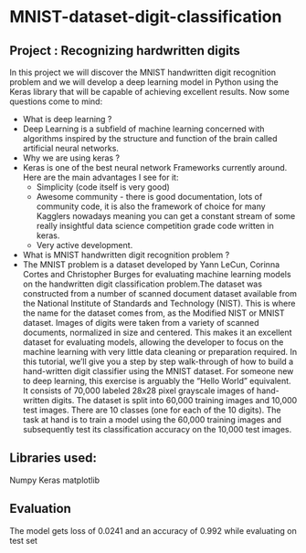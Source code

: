# MNIST-dataset-digit-classification
## Project : Recognizing hardwritten digits

In this project we will discover the MNIST handwritten digit recognition problem and we will develop a deep learning model in Python using the Keras library that will be capable of achieving excellent results. Now some questions come to mind:
- What is deep learning ? 
- Deep Learning is a subfield of machine learning concerned with algorithms inspired by the structure and function of the brain called artificial neural networks.
- Why we are using keras ?
- Keras is one of the best neural network Frameworks currently around. Here are the main advantages I see for it:
  - Simplicity (code itself is very good)
  - Awesome community - there is good documentation, lots of community code, it is also the framework of choice for many Kagglers nowadays meaning you can get a constant stream of some really insightful data science competition grade code written in keras.
  - Very active development.
- What is MNIST handwritten digit recognition problem ?
- The MNIST problem is a dataset developed by Yann LeCun, Corinna Cortes and Christopher Burges for evaluating machine learning models on the handwritten digit classification problem.The dataset was constructed from a number of scanned document dataset available from the National Institute of Standards and Technology (NIST). This is where the name for the dataset comes from, as the Modified NIST or MNIST dataset. Images of digits were taken from a variety of scanned documents, normalized in size and centered. This makes it an excellent dataset for evaluating models, allowing the developer to focus on the machine learning with very little data cleaning or preparation required. In this tutorial, we’ll give you a step by step walk-through of how to build a hand-written digit classifier using the MNIST dataset. For someone new to deep learning, this exercise is arguably the “Hello World” equivalent. It consists of 70,000 labeled 28x28 pixel grayscale images of hand-written digits. The dataset is split into 60,000 training images and 10,000 test images. There are 10 classes (one for each of the 10 digits). The task at hand is to train a model using the 60,000 training images and subsequently test its classification accuracy on the 10,000 test images.

## Libraries used:
Numpy
Keras
matplotlib

## Evaluation 
The model gets loss of 0.0241 and an accuracy of 0.992 while evaluating on test set
